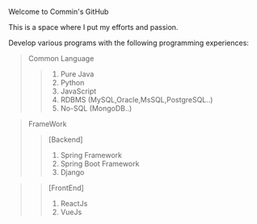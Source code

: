 Welcome to Commin's GitHub

This is a space where I put my efforts and passion.

Develop various programs with the following programming experiences:

> Common Language
>> 1. Pure Java
>> 2. Python
>> 3. JavaScript
>> 4. RDBMS (MySQL,Oracle,MsSQL,PostgreSQL..)
>> 5. No-SQL (MongoDB..)

> FrameWork
>> [Backend]
>> 1. Spring Framework
>> 2. Spring Boot Framework
>> 3. Django

>> [FrontEnd]
>> 1. ReactJs
>> 2. VueJs


